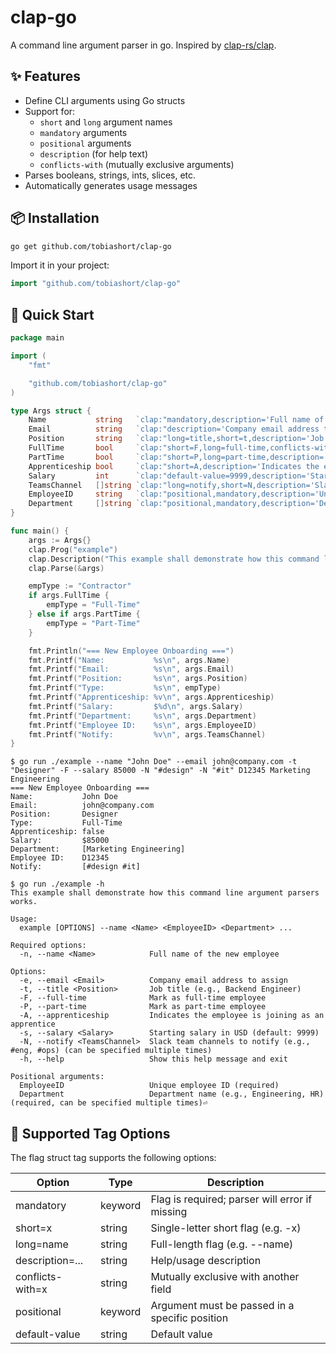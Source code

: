 # clap-go

A command line argument parser in go. Inspired by [clap-rs/clap](https://github.com/clap-rs/clap).

## ✨ Features

- Define CLI arguments using Go structs
- Support for:
  - `short` and `long` argument names
  - `mandatory` arguments
  - `positional` arguments
  - `description` (for help text)
  - `conflicts-with` (mutually exclusive arguments)
- Parses booleans, strings, ints, slices, etc.
- Automatically generates usage messages

## 📦 Installation

```bash
go get github.com/tobiashort/clap-go
```

Import it in your project:

```go
import "github.com/tobiashort/clap-go"
```

## 🚀 Quick Start

```go
package main

import (
	"fmt"

	"github.com/tobiashort/clap-go"
)

type Args struct {
	Name           string   `clap:"mandatory,description='Full name of the new employee'"`
	Email          string   `clap:"description='Company email address to assign'"`
	Position       string   `clap:"long=title,short=t,description='Job title (e.g., Backend Engineer)'"`
	FullTime       bool     `clap:"short=F,long=full-time,conflicts-with=PartTime,description='Mark as full-time employee'"`
	PartTime       bool     `clap:"short=P,long=part-time,description='Mark as part-time employee'"`
	Apprenticeship bool     `clap:"short=A,description='Indicates the employee is joining as an apprentice'"`
	Salary         int      `clap:"default-value=9999,description='Starting salary in USD'"`
	TeamsChannel   []string `clap:"long=notify,short=N,description='Slack team channels to notify (e.g., #eng, #ops)'"`
	EmployeeID     string   `clap:"positional,mandatory,description='Unique employee ID'"`
	Department     []string `clap:"positional,mandatory,description='Department name (e.g., Engineering, HR)'"`
}

func main() {
	args := Args{}
	clap.Prog("example")
	clap.Description("This example shall demonstrate how this command line argument parsers works.")
	clap.Parse(&args)

	empType := "Contractor"
	if args.FullTime {
		empType = "Full-Time"
	} else if args.PartTime {
		empType = "Part-Time"
	}

	fmt.Println("=== New Employee Onboarding ===")
	fmt.Printf("Name:           %s\n", args.Name)
	fmt.Printf("Email:          %s\n", args.Email)
	fmt.Printf("Position:       %s\n", args.Position)
	fmt.Printf("Type:           %s\n", empType)
	fmt.Printf("Apprenticeship: %v\n", args.Apprenticeship)
	fmt.Printf("Salary:         $%d\n", args.Salary)
	fmt.Printf("Department:     %s\n", args.Department)
	fmt.Printf("Employee ID:    %s\n", args.EmployeeID)
	fmt.Printf("Notify:         %v\n", args.TeamsChannel)
}
```

```shell
$ go run ./example --name "John Doe" --email john@company.com -t "Designer" -F --salary 85000 -N "#design" -N "#it" D12345 Marketing Engineering
=== New Employee Onboarding ===
Name:           John Doe
Email:          john@company.com
Position:       Designer
Type:           Full-Time
Apprenticeship: false
Salary:         $85000
Department:     [Marketing Engineering]
Employee ID:    D12345
Notify:         [#design #it]
```

```shell
$ go run ./example -h
This example shall demonstrate how this command line argument parsers works.

Usage:
  example [OPTIONS] --name <Name> <EmployeeID> <Department> ...

Required options:
  -n, --name <Name>            Full name of the new employee

Options:
  -e, --email <Email>          Company email address to assign
  -t, --title <Position>       Job title (e.g., Backend Engineer)
  -F, --full-time              Mark as full-time employee
  -P, --part-time              Mark as part-time employee
  -A, --apprenticeship         Indicates the employee is joining as an apprentice
  -s, --salary <Salary>        Starting salary in USD (default: 9999)
  -N, --notify <TeamsChannel>  Slack team channels to notify (e.g., #eng, #ops) (can be specified multiple times)
  -h, --help                   Show this help message and exit

Positional arguments:
  EmployeeID                   Unique employee ID (required)
  Department                   Department name (e.g., Engineering, HR) (required, can be specified multiple times)⏎
```

## 🧠 Supported Tag Options

The flag struct tag supports the following options:

|Option          |Type   |Description                                   |
|----------------|-------|----------------------------------------------|
|mandatory       |keyword|Flag is required; parser will error if missing|
|short=x         |string |Single-letter short flag (e.g. -x)            |
|long=name       |string |Full-length flag (e.g. --name)                |
|description=... |string |Help/usage description                        |
|conflicts-with=x|string |Mutually exclusive with another field         |
|positional      |keyword|Argument must be passed in a specific position|
|default-value   |string |Default value                                 |


